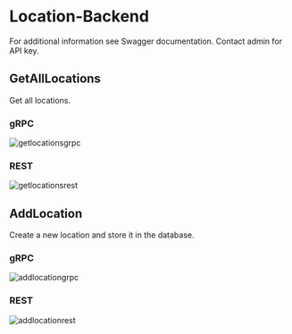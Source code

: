 # Location-Backend
For additional information see Swagger documentation. Contact admin for API key.

## GetAllLocations
Get all locations.

### gRPC
![getlocationsgrpc](https://github.com/user-attachments/assets/4e98f0a2-958c-44e2-a70a-8422269f43e0)

### REST
![getlocationsrest](https://github.com/user-attachments/assets/1b2d3922-cb82-4a13-baa4-d1d52499edc8)

## AddLocation
Create a new location and store it in the database.

### gRPC
![addlocationgrpc](https://github.com/user-attachments/assets/fa791460-08a5-4dcf-83fa-aed03f6efd10)

### REST
![addlocationrest](https://github.com/user-attachments/assets/05f0547e-e748-47d8-acef-eeb41b6f607f)
